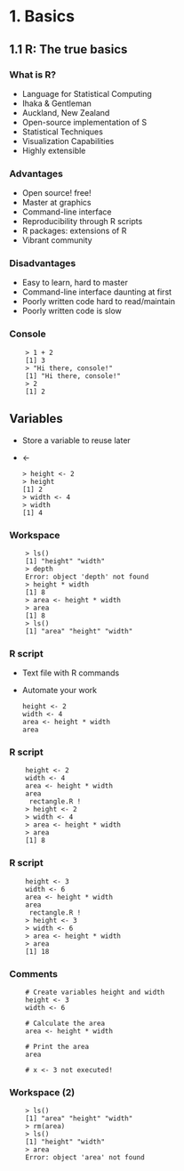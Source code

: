 # 1. Basics
## 1.1 R: The true basics
### What is R?
* Language for Statistical Computing
* Ihaka & Gentleman
* Auckland, New Zealand
* Open-source implementation of S
* Statistical Techniques
* Visualization Capabilities
* Highly extensible

### Advantages
* Open source! free!
* Master at graphics
* Command-line interface
* Reproducibility through R scripts
* R packages: extensions of R
* Vibrant community

### Disadvantages
* Easy to learn, hard to master
* Command-line interface daunting at first
* Poorly written code hard to read/maintain
* Poorly written code is slow


### Console

        > 1 + 2
        [1] 3
        > "Hi there, console!"
        [1] "Hi there, console!"
        > 2
        [1] 2
      
## Variables

* Store a variable to reuse later
* <-

      > height <- 2
      > height
      [1] 2
      > width <- 4
      > width
      [1] 4

### Workspace

        > ls()
        [1] "height" "width"
        > depth
        Error: object 'depth' not found
        > height * width
        [1] 8
        > area <- height * width
        > area
        [1] 8
        > ls()
        [1] "area" "height" "width" 


### R script

* Text file with R commands
* Automate your work

      height <- 2
      width <- 4
      area <- height * width
      area
      
      
### R script

        height <- 2
        width <- 4
        area <- height * width
        area
         rectangle.R !
        > height <- 2
        > width <- 4
        > area <- height * width
        > area
        [1] 8
        
        
### R script

        height <- 3
        width <- 6
        area <- height * width
        area
         rectangle.R !
        > height <- 3
        > width <- 6
        > area <- height * width
        > area
        [1] 18


### Comments

        # Create variables height and width
        height <- 3
        width <- 6

        # Calculate the area
        area <- height * width

        # Print the area
        area

        # x <- 3 not executed!


### Workspace (2)

        > ls()
        [1] "area" "height" "width"
        > rm(area)
        > ls()
        [1] "height" "width"
        > area
        Error: object 'area' not found
